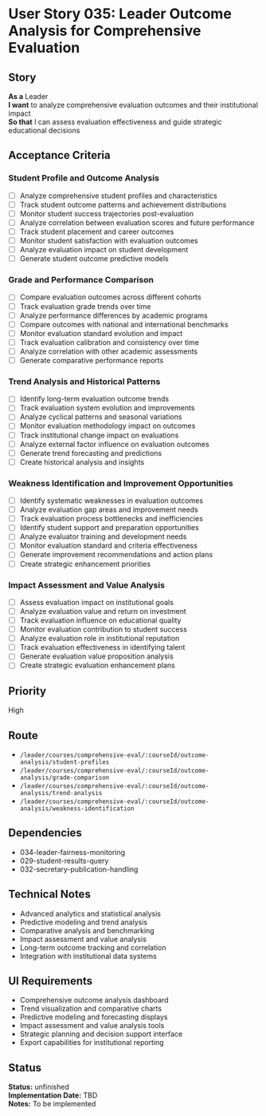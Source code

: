 # User Story 035: Leader Outcome Analysis for Comprehensive Evaluation

## Story
**As a** Leader  
**I want** to analyze comprehensive evaluation outcomes and their institutional impact  
**So that** I can assess evaluation effectiveness and guide strategic educational decisions

## Acceptance Criteria

### Student Profile and Outcome Analysis
- [ ] Analyze comprehensive student profiles and characteristics
- [ ] Track student outcome patterns and achievement distributions
- [ ] Monitor student success trajectories post-evaluation
- [ ] Analyze correlation between evaluation scores and future performance
- [ ] Track student placement and career outcomes
- [ ] Monitor student satisfaction with evaluation outcomes
- [ ] Analyze evaluation impact on student development
- [ ] Generate student outcome predictive models

### Grade and Performance Comparison
- [ ] Compare evaluation outcomes across different cohorts
- [ ] Track evaluation grade trends over time
- [ ] Analyze performance differences by academic programs
- [ ] Compare outcomes with national and international benchmarks
- [ ] Monitor evaluation standard evolution and impact
- [ ] Track evaluation calibration and consistency over time
- [ ] Analyze correlation with other academic assessments
- [ ] Generate comparative performance reports

### Trend Analysis and Historical Patterns
- [ ] Identify long-term evaluation outcome trends
- [ ] Track evaluation system evolution and improvements
- [ ] Analyze cyclical patterns and seasonal variations
- [ ] Monitor evaluation methodology impact on outcomes
- [ ] Track institutional change impact on evaluations
- [ ] Analyze external factor influence on evaluation outcomes
- [ ] Generate trend forecasting and predictions
- [ ] Create historical analysis and insights

### Weakness Identification and Improvement Opportunities
- [ ] Identify systematic weaknesses in evaluation outcomes
- [ ] Analyze evaluation gap areas and improvement needs
- [ ] Track evaluation process bottlenecks and inefficiencies
- [ ] Identify student support and preparation opportunities
- [ ] Analyze evaluator training and development needs
- [ ] Monitor evaluation standard and criteria effectiveness
- [ ] Generate improvement recommendations and action plans
- [ ] Create strategic enhancement priorities

### Impact Assessment and Value Analysis
- [ ] Assess evaluation impact on institutional goals
- [ ] Analyze evaluation value and return on investment
- [ ] Track evaluation influence on educational quality
- [ ] Monitor evaluation contribution to student success
- [ ] Analyze evaluation role in institutional reputation
- [ ] Track evaluation effectiveness in identifying talent
- [ ] Generate evaluation value proposition analysis
- [ ] Create strategic evaluation enhancement plans

## Priority
High

## Route
- `/leader/courses/comprehensive-eval/:courseId/outcome-analysis/student-profiles`
- `/leader/courses/comprehensive-eval/:courseId/outcome-analysis/grade-comparison`
- `/leader/courses/comprehensive-eval/:courseId/outcome-analysis/trend-analysis`
- `/leader/courses/comprehensive-eval/:courseId/outcome-analysis/weakness-identification`

## Dependencies
- 034-leader-fairness-monitoring
- 029-student-results-query
- 032-secretary-publication-handling

## Technical Notes
- Advanced analytics and statistical analysis
- Predictive modeling and trend analysis
- Comparative analysis and benchmarking
- Impact assessment and value analysis
- Long-term outcome tracking and correlation
- Integration with institutional data systems

## UI Requirements
- Comprehensive outcome analysis dashboard
- Trend visualization and comparative charts
- Predictive modeling and forecasting displays
- Impact assessment and value analysis tools
- Strategic planning and decision support interface
- Export capabilities for institutional reporting
## Status
**Status:** unfinished  
**Implementation Date:** TBD  
**Notes:** To be implemented
